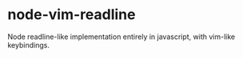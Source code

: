 node-vim-readline
=================

Node readline-like implementation entirely in javascript, with vim-like keybindings.
